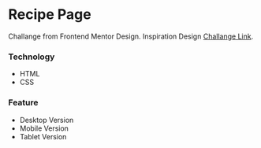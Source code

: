 # Recipe Page

Challange from Frontend Mentor Design.
Inspiration Design <a href="https://www.frontendmentor.io/challenges/recipe-page-KiTsR8QQKm" target="_blank">Challange Link</a>.

### Technology
- HTML
- CSS

### Feature 
- Desktop Version
- Mobile Version
- Tablet Version

